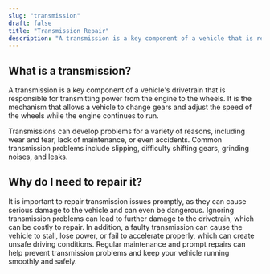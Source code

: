 ```yaml
---
slug: "transmission"
draft: false
title: "Transmission Repair"
description: "A transmission is a key component of a vehicle that is responsible for transmitting power from the engine to the wheels. It is the mechanism that allows a vehicle to change gears and adjust the speed of the wheels while the engine continues to run."
---
```


## What is a transmission?

A transmission is a key component of a vehicle's drivetrain that is responsible for transmitting power from the engine to the wheels. It is the mechanism that allows a vehicle to change gears and adjust the speed of the wheels while the engine continues to run.

Transmissions can develop problems for a variety of reasons, including wear and tear, lack of maintenance, or even accidents. Common transmission problems include slipping, difficulty shifting gears, grinding noises, and leaks.

## Why do I need to repair it?

It is important to repair transmission issues promptly, as they can cause serious damage to the vehicle and can even be dangerous. Ignoring transmission problems can lead to further damage to the drivetrain, which can be costly to repair. In addition, a faulty transmission can cause the vehicle to stall, lose power, or fail to accelerate properly, which can create unsafe driving conditions. Regular maintenance and prompt repairs can help prevent transmission problems and keep your vehicle running smoothly and safely.
